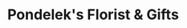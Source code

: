 ---
title: "Pondelek's Florist & Gifts"
url: /hellertown/pondeleks-florist-and-gifts/
shop: florist
---